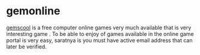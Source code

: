 gemonline
=========

<a href=http://elgemscool.blogspot.com/>gemscool</a> is a free computer online games very much available that is very interesting game . To be able to enjoy of games available in the online game portal is very easy, saratnya is you must have active email address that can later be verified.
